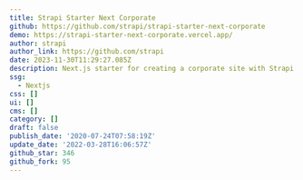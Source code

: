 ```yaml
---
title: Strapi Starter Next Corporate
github: https://github.com/strapi/strapi-starter-next-corporate
demo: https://strapi-starter-next-corporate.vercel.app/
author: strapi
author_link: https://github.com/strapi
date: 2023-11-30T11:29:27.085Z
description: Next.js starter for creating a corporate site with Strapi.
ssg:
  - Nextjs
css: []
ui: []
cms: []
category: []
draft: false
publish_date: '2020-07-24T07:58:19Z'
update_date: '2022-03-28T16:06:57Z'
github_star: 346
github_fork: 95
---
```

